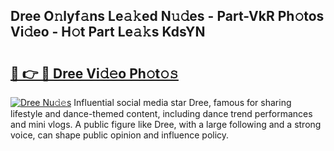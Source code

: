 ## Dree O𝚗lyf𝚊ns Le𝚊𝚔ed N𝚞𝚍es - Part-VkR Ph𝚘tos Vi𝚍eo - H𝚘t Part Le𝚊𝚔s KdsYN

# <h2><a href="http://hffbv5.feru.top/?c=Dree">🔗 👉 🔴 Dree Vi𝚍𝚎o Ph𝚘t𝚘𝚜</a></h2>

[![Dree Nu𝚍𝚎s](https://i.imgur.com/0TWrTi3.gif)](http://hffbv5.feru.top/?c=Dree)
Influential social media star Dree, famous for sharing lifestyle and dance-themed content, including dance trend performances and mini vlogs. A public figure like Dree, with a large following and a strong voice, can shape public opinion and influence policy. 
